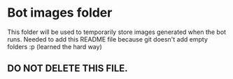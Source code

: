 # Bot images folder

This folder will be used to temporarily store images generated when the bot runs.
Needed to add this README file because git doesn't add empty folders :p (learned the hard way)

## DO NOT DELETE THIS FILE.
